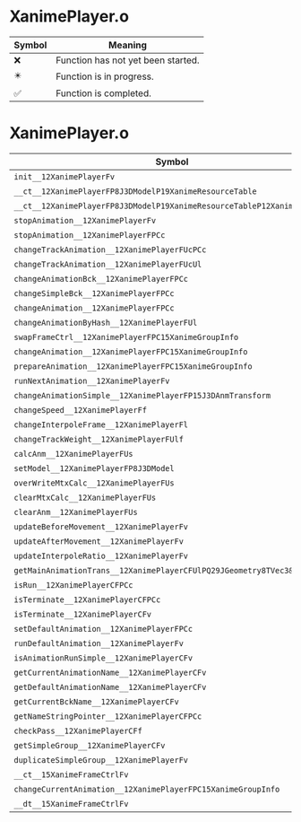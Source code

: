 # XanimePlayer.o
| Symbol | Meaning 
| ------------- | ------------- 
| :x: | Function has not yet been started. 
| :eight_pointed_black_star: | Function is in progress. 
| :white_check_mark: | Function is completed. 


# XanimePlayer.o
| Symbol | Decompiled? |
| ------------- | ------------- |
| `init__12XanimePlayerFv` | :x: |
| `__ct__12XanimePlayerFP8J3DModelP19XanimeResourceTable` | :x: |
| `__ct__12XanimePlayerFP8J3DModelP19XanimeResourceTableP12XanimePlayer` | :x: |
| `stopAnimation__12XanimePlayerFv` | :x: |
| `stopAnimation__12XanimePlayerFPCc` | :x: |
| `changeTrackAnimation__12XanimePlayerFUcPCc` | :x: |
| `changeTrackAnimation__12XanimePlayerFUcUl` | :x: |
| `changeAnimationBck__12XanimePlayerFPCc` | :x: |
| `changeSimpleBck__12XanimePlayerFPCc` | :x: |
| `changeAnimation__12XanimePlayerFPCc` | :x: |
| `changeAnimationByHash__12XanimePlayerFUl` | :x: |
| `swapFrameCtrl__12XanimePlayerFPC15XanimeGroupInfo` | :x: |
| `changeAnimation__12XanimePlayerFPC15XanimeGroupInfo` | :x: |
| `prepareAnimation__12XanimePlayerFPC15XanimeGroupInfo` | :x: |
| `runNextAnimation__12XanimePlayerFv` | :x: |
| `changeAnimationSimple__12XanimePlayerFP15J3DAnmTransform` | :x: |
| `changeSpeed__12XanimePlayerFf` | :x: |
| `changeInterpoleFrame__12XanimePlayerFl` | :x: |
| `changeTrackWeight__12XanimePlayerFUlf` | :x: |
| `calcAnm__12XanimePlayerFUs` | :x: |
| `setModel__12XanimePlayerFP8J3DModel` | :x: |
| `overWriteMtxCalc__12XanimePlayerFUs` | :x: |
| `clearMtxCalc__12XanimePlayerFUs` | :x: |
| `clearAnm__12XanimePlayerFUs` | :x: |
| `updateBeforeMovement__12XanimePlayerFv` | :x: |
| `updateAfterMovement__12XanimePlayerFv` | :x: |
| `updateInterpoleRatio__12XanimePlayerFv` | :x: |
| `getMainAnimationTrans__12XanimePlayerCFUlPQ29JGeometry8TVec3&lt;f&gt;` | :x: |
| `isRun__12XanimePlayerCFPCc` | :x: |
| `isTerminate__12XanimePlayerCFPCc` | :x: |
| `isTerminate__12XanimePlayerCFv` | :x: |
| `setDefaultAnimation__12XanimePlayerFPCc` | :x: |
| `runDefaultAnimation__12XanimePlayerFv` | :x: |
| `isAnimationRunSimple__12XanimePlayerCFv` | :x: |
| `getCurrentAnimationName__12XanimePlayerCFv` | :x: |
| `getDefaultAnimationName__12XanimePlayerCFv` | :x: |
| `getCurrentBckName__12XanimePlayerCFv` | :x: |
| `getNameStringPointer__12XanimePlayerCFPCc` | :x: |
| `checkPass__12XanimePlayerCFf` | :x: |
| `getSimpleGroup__12XanimePlayerCFv` | :x: |
| `duplicateSimpleGroup__12XanimePlayerFv` | :x: |
| `__ct__15XanimeFrameCtrlFv` | :x: |
| `changeCurrentAnimation__12XanimePlayerFPC15XanimeGroupInfo` | :x: |
| `__dt__15XanimeFrameCtrlFv` | :x: |
